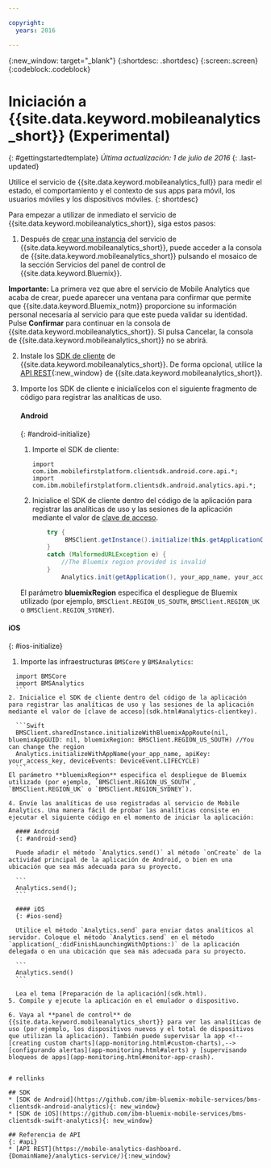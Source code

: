 ```yaml
---

copyright:
  years: 2016

---
```

{:new_window: target="_blank"}
{:shortdesc: .shortdesc}
{:screen:.screen}
{:codeblock:.codeblock}

# Iniciación a {{site.data.keyword.mobileanalytics_short}} (Experimental)  

{: #gettingstartedtemplate}
*Última actualización: 1 de julio de 2016*
{: .last-updated}

Utilice el servicio de {{site.data.keyword.mobileanalytics_full}} para medir el estado, el comportamiento y el contexto de sus apps para móvil, los usuarios móviles y los dispositivos móviles.
{: shortdesc}

Para empezar a utilizar de inmediato el servicio de {{site.data.keyword.mobileanalytics_short}}, siga estos pasos:

1. Después de [crear una instancia](https://console.{DomainName}/docs/services/reqnsi.html#req_instance) del servicio de {{site.data.keyword.mobileanalytics_short}}, puede acceder a la consola de {{site.data.keyword.mobileanalytics_short}} pulsando el mosaico de la sección Servicios del panel de control de {{site.data.keyword.Bluemix}}.

  **Importante:** La primera vez que abre el servicio de Mobile Analytics que acaba de crear, puede aparecer una ventana para confirmar que permite que {{site.data.keyword.Bluemix_notm}} proporcione su información personal necesaria al servicio para que este pueda validar su identidad. Pulse **Confirmar** para continuar en la consola de {{site.data.keyword.mobileanalytics_short}}. Si pulsa Cancelar, la consola de {{site.data.keyword.mobileanalytics_short}} no se abrirá.

2. Instale los [SDK de cliente](install-client-sdk.html) de {{site.data.keyword.mobileanalytics_short}}. De forma opcional, utilice la [API REST](https://mobile-analytics-dashboard.eu-gb.bluemix.net/analytics-service/){:new_window} de {{site.data.keyword.mobileanalytics_short}}.

3. Importe los SDK de cliente e inicialícelos con el siguiente fragmento de código para registrar las analíticas de uso.

	#### Android
	{: #android-initialize}
	1. Importe el SDK de cliente:

		```
		import com.ibm.mobilefirstplatform.clientsdk.android.core.api.*;
		import com.ibm.mobilefirstplatform.clientsdk.android.analytics.api.*;
		```
	2. Inicialice el SDK de cliente dentro del código de la aplicación para registrar las analíticas de uso y las sesiones de la aplicación mediante el valor de [clave de acceso](sdk.html#analytics-clientkey).

		```Java
			try {
			     BMSClient.getInstance().initialize(this.getApplicationContext(), "", "", BMSClient.REGION_US_SOUTH);
			}
			catch (MalformedURLException e) {
	            //The Bluemix region provided is invalid
	        }
				Analytics.init(getApplication(), your_app_name, your_access_key, Analytics.DeviceEvent.LIFECYCLE);
		```
    El parámetro **bluemixRegion** especifica el despliegue de Bluemix utilizado (por ejemplo, `BMSClient.REGION_US_SOUTH`, `BMSClient.REGION_UK` o `BMSClient.REGION_SYDNEY`).

  #### iOS
  {: #ios-initialize}
  1. Importe las infraestructuras `BMSCore` y `BMSAnalytics`:
  ```
    import BMSCore
    import BMSAnalytics
    ```
  2. Inicialice el SDK de cliente dentro del código de la aplicación para registrar las analíticas de uso y las sesiones de la aplicación mediante el valor de [clave de acceso](sdk.html#analytics-clientkey).
 
	```Swift
	BMSClient.sharedInstance.initializeWithBluemixAppRoute(nil, bluemixAppGUID: nil, bluemixRegion: BMSClient.REGION_US_SOUTH) //You can change the region
	Analytics.initializeWithAppName(your_app_name, apiKey: your_access_key, deviceEvents: DeviceEvent.LIFECYCLE)
	```
  El parámetro **bluemixRegion** especifica el despliegue de Bluemix utilizado (por ejemplo, `BMSClient.REGION_US_SOUTH`, `BMSClient.REGION_UK` o `BMSClient.REGION_SYDNEY`).

4. Envíe las analíticas de uso registradas al servicio de Mobile Analytics. Una manera fácil de probar las analíticas consiste en ejecutar el siguiente código en el momento de iniciar la aplicación:

	#### Android
	{: #android-send}

	Puede añadir el método `Analytics.send()` al método `onCreate` de la actividad principal de la aplicación de Android, o bien en una ubicación que sea más adecuada para su proyecto.

	```
	Analytics.send();
	```

	#### iOS
	{: #ios-send}

	Utilice el método `Analytics.send` para enviar datos analíticos al servidor. Coloque el método `Analytics.send` en el método `application(_:didFinishLaunchingWithOptions:)` de la aplicación delegada o en una ubicación que sea más adecuada para su proyecto.

	```
	Analytics.send()
	```

	Lea el tema [Preparación de la aplicación](sdk.html).
5. Compile y ejecute la aplicación en el emulador o dispositivo.

6. Vaya al **panel de control** de {{site.data.keyword.mobileanalytics_short}} para ver las analíticas de uso (por ejemplo, los dispositivos nuevos y el total de dispositivos que utilizan la aplicación). También puede supervisar la app <!--[creating custom charts](app-monitoring.html#custom-charts),-->[configurando alertas](app-monitoring.html#alerts) y [supervisando bloqueos de apps](app-monitoring.html#monitor-app-crash).


# rellinks

## SDK
* [SDK de Android](https://github.com/ibm-bluemix-mobile-services/bms-clientsdk-android-analytics){: new_window}  
* [SDK de iOS](https://github.com/ibm-bluemix-mobile-services/bms-clientsdk-swift-analytics){: new_window}

## Referencia de API
{: #api}
* [API REST](https://mobile-analytics-dashboard.{DomainName}/analytics-service/){:new_window}
